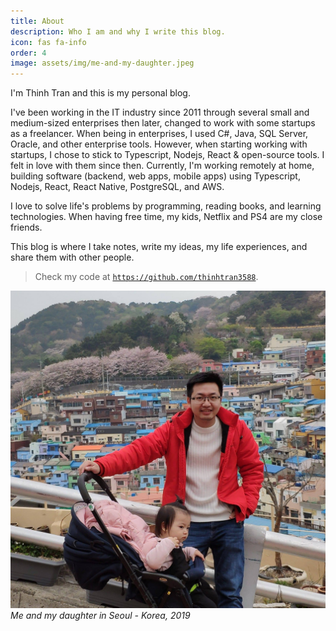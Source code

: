 ```yaml
---
title: About
description: Who I am and why I write this blog.
icon: fas fa-info
order: 4
image: assets/img/me-and-my-daughter.jpeg
---
```


I'm Thinh Tran and this is my personal blog.

I've been working in the IT industry since 2011 through several small and medium-sized enterprises then later, changed to work with some startups as a freelancer. When being in enterprises, I used C#, Java, SQL Server, Oracle, and other enterprise tools. However, when starting working with startups, I chose to stick to Typescript, Nodejs, React & open-source tools. I felt in love with them since then. Currently, I'm working remotely at home, building software (backend, web apps, mobile apps) using Typescript, Nodejs, React, React Native, PostgreSQL, and AWS.

I love to solve life's problems by programming, reading books, and learning technologies. When having free time, my kids, Netflix and PS4 are my close friends.

This blog is where I take notes, write my ideas, my life experiences, and share them with other people.

> Check my code at [`https://github.com/thinhtran3588`](https://github.com/thinhtran3588).

![Image](/assets/img/me-and-my-daughter.jpeg)
_Me and my daughter in Seoul - Korea, 2019_
